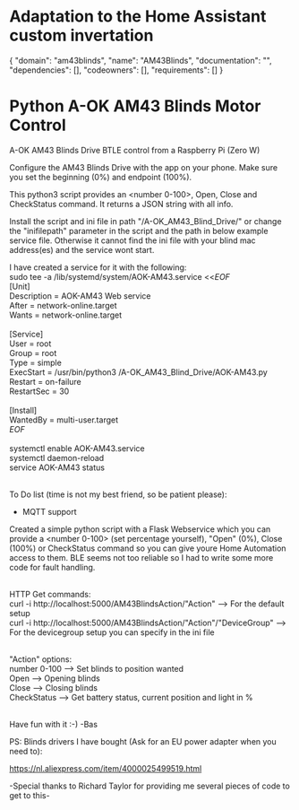 # Adaptation to the Home Assistant custom invertation
{
  "domain": "am43blinds",
  "name": "AM43Blinds",
  "documentation": "",
  "dependencies": [],
  "codeowners": [],
  "requirements": []
}

# Python A-OK AM43 Blinds Motor Control
A-OK AM43 Blinds Drive BTLE control from a Raspberry Pi (Zero W)

Configure the AM43 Blinds Drive with the app on your phone. Make sure you set the beginning (0%) and endpoint (100%).

This python3 script provides an <number 0-100>, Open, Close and CheckStatus command. It returns a JSON string with all info.

Install the script and ini file in path "/A-OK_AM43_Blind_Drive/" or change the "inifilepath" parameter in the script and the path in below example service file. Otherwise it cannot find the ini file with your blind mac address(es) and the service wont start.


I have created a service for it with the following:<br>
sudo tee -a /lib/systemd/system/AOK-AM43.service <<_EOF_<br>
[Unit]<br>
Description = AOK-AM43 Web service<br>
After = network-online.target<br>
Wants = network-online.target<br>
<br>
[Service]<br>
User = root<br>
Group = root<br>
Type = simple<br>
ExecStart = /usr/bin/python3 /A-OK_AM43_Blind_Drive/AOK-AM43.py<br>
Restart = on-failure<br>
RestartSec = 30<br>
<br>
[Install]<br>
WantedBy = multi-user.target<br>
_EOF_<br>
<br>
systemctl enable AOK-AM43.service<br>
systemctl daemon-reload<br>
service AOK-AM43 status<br>
<br>

To Do list (time is not my best friend, so be patient please):
- MQTT support


Created a simple python script with a Flask Webservice which you can provide a <number 0-100> (set percentage yourself), "Open" (0%), Close (100%) or CheckStatus command so you can give youre Home Automation access to them. BLE seems not too reliable so I had to write some more code for fault handling.

<br>
HTTP Get commands:<br>
curl -i http://localhost:5000/AM43BlindsAction/"Action"  --> For the default setup<br>  
curl -i http://localhost:5000/AM43BlindsAction/"Action"/"DeviceGroup"  --> For the devicegroup setup you can specify in the ini file<br>
<br>

"Action" options:<br>
  number 0-100      --> Set blinds to position wanted<br>
  Open              --> Opening blinds<br>
  Close             --> Closing blinds<br>
  CheckStatus       --> Get battery status, current position and light in %<br>
<br>

Have fun with it :-)
-Bas

PS: Blinds drivers I have bought (Ask for an EU power adapter when you need to):

https://nl.aliexpress.com/item/4000025499519.html


-Special thanks to Richard Taylor for providing me several pieces of code to get to this-
